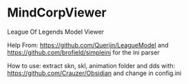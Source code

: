 # MindCorpViewer
League Of Legends Model Viewer

Help From: https://github.com/Querijn/LeagueModel and https://github.com/brofield/simpleini for the ini parser

How to use: extract skn, skl, animation folder and dds with: https://github.com/Crauzer/Obsidian and change in config.ini

